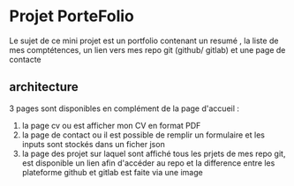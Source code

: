 # Projet PorteFolio

Le sujet de ce mini projet est un portfolio contenant un resumé , la liste de mes comptétences, un lien vers mes repo git (github/ gitlab) et une page de contacte 

## architecture

3 pages sont disponibles en complément de la page d'accueil : 
 1. la page cv ou est afficher mon CV en format PDF 
 2. la page de contact ou il est possible de remplir un formulaire et les inputs sont stockés dans un ficher json 
 3. la page des projet sur laquel sont affiché tous les prjets de mes repo git, est disponible un lien afin d'accéder au repo et la difference 
 entre les plateforme github et gitlab est faite via une image 
 

